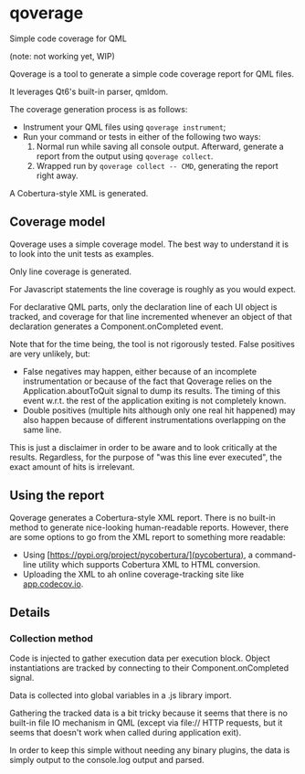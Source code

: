 # qoverage
Simple code coverage for QML

(note: not working yet, WIP)

Qoverage is a tool to generate a simple code coverage report for QML files.

It leverages Qt6's built-in parser, qmldom.

The coverage generation process is as follows:

* Instrument your QML files using `qoverage instrument`;
* Run your command or tests in either of the following two ways:
  1. Normal run while saving all console output. Afterward, generate a report from the output using `qoverage collect`.
  2. Wrapped run by `qoverage collect -- CMD`, generating the report right away.

A Cobertura-style XML is generated.

## Coverage model

Qoverage uses a simple coverage model. The best way to understand it is to look into the unit tests as examples.

Only line coverage is generated. 

For Javascript statements the line coverage is roughly as you would expect. 

For declarative QML parts, only the declaration line of each UI object is tracked, and coverage for that line incremented whenever an object of that declaration generates a Component.onCompleted event.

Note that for the time being, the tool is not rigorously tested. False positives are very unlikely, but:

* False negatives may happen, either because of an incomplete instrumentation or because of the fact that Qoverage relies on the Application.aboutToQuit signal to dump its results. The timing of this event w.r.t. the rest of the application exiting is not completely known.
* Double positives (multiple hits although only one real hit happened) may also happen because of different instrumentations overlapping on the same line.

This is just a disclaimer in order to be aware and to look critically at the results. Regardless, for the purpose of "was this line ever executed", the exact amount of hits is irrelevant.

## Using the report

Qoverage generates a Cobertura-style XML report. There is no built-in method to generate nice-looking human-readable reports. However, there are some options to go from the XML report to something more readable:

* Using [https://pypi.org/project/pycobertura/](pycobertura), a command-line utility which supports Cobertura XML to HTML conversion.
* Uploading the XML to ah online coverage-tracking site like [app.codecov.io](CodeCov).

## Details

### Collection method

Code is injected to gather execution data per execution block. Object instantiations are tracked by connecting to their Component.onCompleted signal.

Data is collected into global variables in a .js library import.

Gathering the tracked data is a bit tricky because it seems that there is no built-in file IO mechanism in QML (except via file:// HTTP requests, but it seems that doesn't work when called during application exit).

In order to keep this simple without needing any binary plugins, the data is simply output to the console.log output and parsed.
